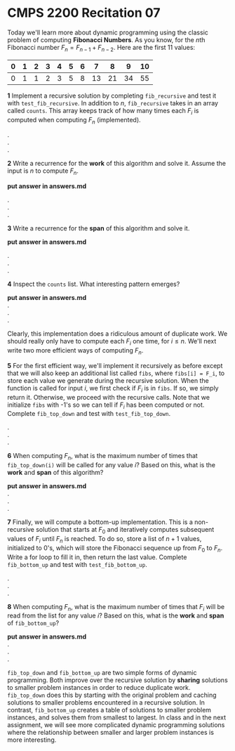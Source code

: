 # CMPS 2200  Recitation 07

Today we'll learn more about dynamic programming using the classic problem of computing **Fibonacci Numbers**. As you know, for the $n$th Fibonacci number $F_n=F_{n-1} + F_{n-2}$. Here are the first 11 values:

|0|1|2|3|4|5|6|7|8|9|10|
|-|-|-|-|-|-|-|-|-|-|- |
|0|1|1|2|3|5|8|13|21|34|55|

**1** Implement a recursive solution by completing `fib_recursive` and test it with `test_fib_recursive`. In addition to $n$, `fib_recursive` takes in an array called `counts`. This array keeps track of how many times each $F_i$ is computed when computing $F_n$ (implemented).

.  
.  
.  


**2** Write a recurrence for the **work** of this algorithm and solve it. Assume the input is $n$ to compute $F_n$.

**put answer in answers.md**  

.  
.  
.  

**3** Write a recurrence for the **span** of this algorithm and solve it.

**put answer in answers.md**  

.  
.  
.  

**4** Inspect the `counts` list. What interesting pattern emerges?

**put answer in answers.md**  
.  
.  
.  



Clearly, this implementation does a ridiculous amount of duplicate work. We should really only have to compute each $F_i$ one time, for $i \le n$. We'll next write two more efficient ways of computing $F_n$. 

**5** For the first efficient way, we'll implement it recursively as before except that we will also keep an additional list called `fibs`, where `fibs[i] = F_i`, to store each value we generate during the recursive solution. When the function is called for input $i$, we first check if $F_i$ is in `fibs`. If so, we simply return it. Otherwise, we proceed with the recursive calls. Note that we initialize `fibs` with -1's so we can tell if $F_i$ has been computed or not. Complete `fib_top_down` and test with `test_fib_top_down`. 


.  
.  
.  

**6** When computing $F_n$, what is the maximum number of times that `fib_top_down(i)` will be called for any value $i$? Based on this, what is the **work** and **span** of this algorithm?

**put answer in answers.md**  
.  
.  
.  

**7** Finally, we will compute a bottom-up implementation. This is a non-recursive solution that starts at $F_0$ and iteratively computes subsequent values of $F_i$ until $F_n$ is reached. To do so, store a list of $n+1$ values, initialized to 0's, which will store the Fibonacci sequence up from $F_0$ to $F_n$. Write a for loop to fill it in, then return the last value. Complete `fib_bottom_up` and test with `test_fib_bottom_up`.

.  
.  
.  

**8** When computing $F_n$, what is the maximum number of times that
  $F_i$ will be read from the list for any value $i$? Based on this, what is the **work** and **span** of `fib_bottom_up`?

**put answer in answers.md**  
.  
.  
.  


`fib_top_down` and `fib_bottom_up` are two simple forms of dynamic programming. Both improve over the recursive solution by **sharing** solutions to smaller problem instances in order to reduce duplicate work. `fib_top_down` does this by starting with the original problem and caching solutions to smaller problems encountered in a recursive solution. In contrast, `fib_bottom_up` creates a table of solutions to smaller problem instances, and solves them from smallest to largest. In class and in the next assignment, we will see more complicated dynamic programming solutions where the relationship between smaller and larger problem instances is more interesting. 
